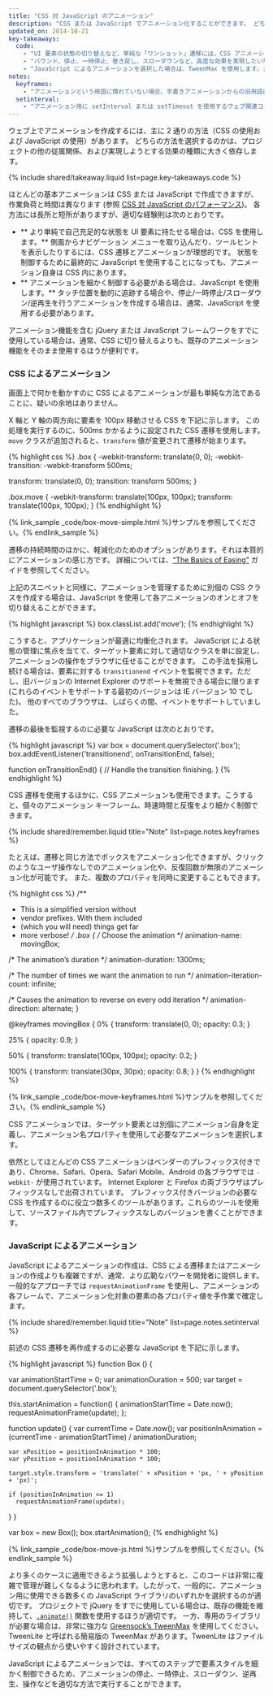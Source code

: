 ```yaml
---
title: "CSS 対 JavaScript のアニメーション"
description: "CSS または JavaScript でアニメーション化することができます。 どちらを使いますか? またその理由は ?」"
updated_on: 2014-10-21
key-takeaways:
  code:
    - "UI 要素の状態の切り替えなど、単純な「ワンショット」遷移には、CSS アニメーションを使用します。"
    - "バウンド、停止、一時停止、巻き戻し、スローダウンなど、高度な効果を実現したい場合は、JavaScript アニメーションを使用します。"
    - "JavaScript によるアニメーションを選択した場合は、TweenMax を使用します。または、簡易版のソリューションが望ましい場合は、TweenLite を使用します。"
notes:
  keyframes:
    - "アニメーションという用語に慣れていない場合、手書きアニメーションからの旧用語はキーフレームです。 アニメーション作者は、一定のアクションに対してキーフレームと呼ばれる特定のフレームを作成します。キーフレームは特定のモーションの最も極端な部分を捕捉するものです。その後、アニメーション作者は、キーフレームの間にすべての個別フレームを描き始めます。 本日、CSS アニメーションで同様のプロセスを実行します。このプロセスでは、特定の時点で CSS プロパティが持つ必要のある値をブラウザに指示すると、ブラウザがギャップを埋めます。"
  setinterval:
    - "アニメーション用に setInterval または setTimeout を使用するウェブ関連コードを見かけることがあります。 アニメーションは画面のリフレッシュ レートに同期しないため、これは不適切な手法です。アニメーションは激しく震動してスキップする可能性があります。 このようなコードは常に避けて、代わりに、正しく同期される requestAnimationFrame を使用してください。"
---
```

<p class="intro">
  ウェブ上でアニメーションを作成するには、主に 2 通りの方法（CSS の使用および JavaScript の使用）があります。 どちらの方法を選択するのかは、プロジェクトの他の従属関係、および実現しようとする効果の種類に大きく依存します。
</p>

{% include shared/takeaway.liquid list=page.key-takeaways.code %}

ほとんどの基本アニメーションは CSS または JavaScript で作成できますが、作業負荷と時間は異なります (参照 [CSS 対 JavaScript のパフォーマンス]({{site.fundamentals}}/look-and-feel/animations/animations-and-performance.html#css-vs-javascript-performance))。 各方法には長所と短所がありますが、適切な経験則は次のとおりです。

* ** より単純で自己充足的な状態を UI 要素に持たせる場合は、CSS を使用します。** 側面からナビゲーション メニューを取り込んだり、ツールヒントを表示したりするには、CSS 遷移とアニメーションが理想的です。 状態を制御するために最終的に JavaScript を使用することになっても、アニメーション自身は CSS 内にあります。
* ** アニメーションを細かく制御する必要がある場合は、JavaScript を使用します。** タッチ位置を動的に追跡する場合や、停止/一時停止/スローダウン/逆再生を行うアニメーションを作成する場合は、通常、JavaScript を使用する必要があります。

アニメーション機能を含む jQuery または JavaScript フレームワークをすでに使用している場合は、通常、CSS に切り替えるよりも、既存のアニメーション機能をそのまま使用するほうが便利です。

### CSS によるアニメーション

画面上で何かを動かすのに CSS によるアニメーションが最も単純な方法であることに、疑いの余地はありません。

X 軸と Y 軸の両方向に要素を 100px 移動させる CSS を下記に示します。 この処理を実行するのに、500ms かかるように設定された CSS 遷移を使用します。 `move` クラスが追加されると、`transform` 値が変更されて遷移が始まります。

{% highlight css %}
.box {
  -webkit-transform: translate(0, 0);
  -webkit-transition: -webkit-transform 500ms;

  transform: translate(0, 0);
  transition: transform 500ms;
}

.box.move {
  -webkit-transform: translate(100px, 100px);
  transform: translate(100px, 100px);
}
{% endhighlight %}

{% link_sample _code/box-move-simple.html %}サンプルを参照してください。{% endlink_sample %}

遷移の持続時間のほかに、軽減化のためのオプションがあります。それは本質的にアニメーションの感じ方です。 詳細については、[“The Basics of Easing”](the-basics-of-easing.html) ガイドを参照してください。

上記のスニペットと同様に、アニメーションを管理するために別個の CSS クラスを作成する場合は、JavaScript を使用して各アニメーションのオンとオフを切り替えることができます。

{% highlight javascript %}
box.classList.add('move');
{% endhighlight %}

こうすると、アプリケーションが最適に均衡化されます。 JavaScript による状態の管理に焦点を当てて、ターゲット要素に対して適切なクラスを単に設定し、アニメーションの操作をブラウザに任せることができます。 この手法を採用し続ける場合は、要素に対する `transitionend` イベントを監視できます。ただし、旧バージョンの Internet Explorer のサポートを無視できる場合に限ります (これらのイベントをサポートする最初のバージョンは IE バージョン 10 でした)。 他のすべてのブラウザは、しばらくの間、イベントをサポートしていました。

遷移の最後を監視するのに必要な JavaScript は次のとおりです。

{% highlight javascript %}
var box = document.querySelector('.box');
box.addEventListener('transitionend', onTransitionEnd, false);

function onTransitionEnd() {
  // Handle the transition finishing.
}
{% endhighlight %}

CSS 遷移を使用するほかに、CSS アニメーションも使用できます。こうすると、個々のアニメーション キーフレーム、時速時間と反復をより細かく制御できます。

{% include shared/remember.liquid title="Note" list=page.notes.keyframes %}

たとえば、遷移と同じ方法でボックスをアニメーション化できますが、クリックのようなユーザ操作なしでのアニメーション化や、反復回数が無限のアニメーション化が可能です。 また、複数のプロパティを同時に変更することもできます。

{% highlight css %}
/**
 * This is a simplified version without
 * vendor prefixes. With them included
 * (which you will need) things get far
 * more verbose!
 */
.box {
  /* Choose the animation */
  animation-name: movingBox;

  /* The animation’s duration */
  animation-duration: 1300ms;

  /* The number of times we want
      the animation to run */
  animation-iteration-count: infinite;

  /* Causes the animation to reverse
      on every odd iteration */
  animation-direction: alternate;
}

@keyframes movingBox {
  0% {
    transform: translate(0, 0);
    opacity: 0.3;
  }

  25% {
    opacity: 0.9;
  }

  50% {
    transform: translate(100px, 100px);
    opacity: 0.2;
  }

  100% {
    transform: translate(30px, 30px);
    opacity: 0.8;
  }
}
{% endhighlight %}

{% link_sample _code/box-move-keyframes.html %}サンプルを参照してください。{% endlink_sample %}

CSS アニメーションでは、ターゲット要素とは別個にアニメーション自身を定義し、アニメーション名プロパティを使用して必要なアニメーションを選択します。

依然としてほとんどの CSS アニメーションはベンダーのプレフィックス付きであり、Chrome、Safari、Opera、Safari Mobile、Android の各ブラウザでは `-webkit-` が使用されています。 Internet Explorer と Firefox の両ブラウザはプレフィックスなしで出荷されています。 プレフィックス付きバージョンの必要な CSS を作成するのに役立つ数多くのツールがあります。これらのツールを使用して、ソースファイル内でプレフィックスなしのバージョンを書くことができます。

### JavaScript によるアニメーション

JavaScript によるアニメーションの作成は、CSS による遷移またはアニメーションの作成よりも複雑ですが、通常、より広範なパワーを開発者に提供します。 一般的なアプローチでは `requestAnimationFrame` を使用し、アニメーションの各フレームで、アニメーション化対象の要素の各プロパティ値を手作業で確定します。

{% include shared/remember.liquid title="Note" list=page.notes.setinterval %}

前述の CSS 遷移を再作成するのに必要な JavaScript を下記に示します。

{% highlight javascript %}
function Box () {

  var animationStartTime = 0;
  var animationDuration = 500;
  var target = document.querySelector('.box');

  this.startAnimation = function() {
    animationStartTime = Date.now();
    requestAnimationFrame(update);
  };

  function update() {
    var currentTime = Date.now();
    var positionInAnimation = (currentTime - animationStartTime) / animationDuration;

    var xPosition = positionInAnimation * 100;
    var yPosition = positionInAnimation * 100;

    target.style.transform = 'translate(' + xPosition + 'px, ' + yPosition + 'px)';

    if (positionInAnimation <= 1)
      requestAnimationFrame(update);
  }
}

var box = new Box();
box.startAnimation();
{% endhighlight %}

{% link_sample _code/box-move-js.html %}サンプルを参照してください。{% endlink_sample %}

より多くのケースに適用できるよう拡張しようとすると、このコードは非常に複雑で管理が難しくなるように思われます。したがって、一般的に、アニメーション用に使用できる数多くの JavaScript ライブラリのいずれかを選択するのが適切です。 プロジェクトで jQuery をすでに使用している場合は、既存の機能を維持して、[`.animate()`](http://api.jquery.com/animate/) 関数を使用するほうが適切です。 一方、専用のライブラリが必要な場合は、非常に強力な [Greensock’s TweenMax](https://github.com/greensock/GreenSock-JS/tree/master/src/minified) を使用してください。 TweenLite と呼ばれる簡易版の TweenMax があります。TweenLite はファイルサイズの観点から使いやすく設計されています。

JavaScript によるアニメーションでは、すべてのステップで要素スタイルを細かく制御できるため、アニメーションの停止、一時停止、スローダウン、逆再生、操作などを適切な方法で実行することができます。


